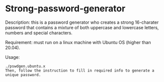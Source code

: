 # Strong-password-generator
Description: this is a password generator who creates a strong 16-charater password that contains a mixture of both uppercase and lowercase letters, numbers and special characters.

Requirement: must run on a linux machine with Ubuntu OS (higher than 20.04).

Usage: 

    ./pswdgen.ubuntu.x
    Then, follow the instruction to fill in required info to generate a unique password.
